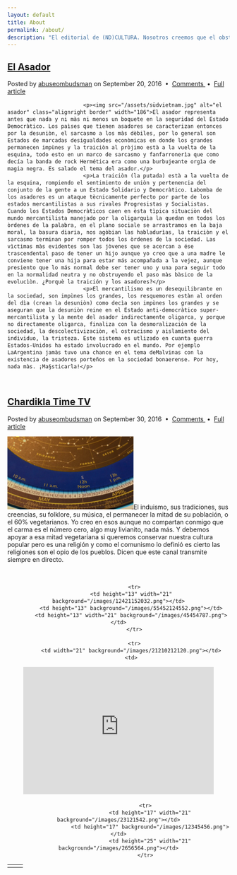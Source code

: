 ```yaml
---
layout: default
title: About
permalink: /about/
description: "El editorial de (ND)CULTURA. Nosotros creemos que el obstáculo más grande que la sociedad encuentra para llegar a la evolución es la existencia de asadores en la sociedad. Por eso nuestra editorial alarma la precencia negativa de: El Asador. Seguido en nuestro buscar el camino a la evolución nos adherimos a la corriente positivista del induismo, les presentamos su vocero oficial principal: Chardikla Time TV LIVE"
---
```

<div id="entry"><div class="El Asador">
									<h2 class="title"><a href="/about/#El Asador">El Asador</a></h2>
								</div>
								<p class="meta">Posted by <a href="//abuseombudsman.github.io">abuseombudsman</a> on September 20, 2016
								&nbsp;•&nbsp; <a href="#" class="comments">Comments </a> &nbsp;•&nbsp; <a href="/about/#'El Asador'" class="permalink">Full article</a></p>
							
							<p><img src="/assets/südvietnam.jpg" alt="el asador" class="alignright border" width="186">El asador representa antes que nada y ni màs ni menos un boquete en la seguridad del Estado Democràtico. Los paìses que tienen asadores se caracterizan entonces por la desuniòn, el sarcasmo a los màs dèbiles, por lo general son Estados de marcadas desigualdades econòmicas en donde los grandes permanecen impùnes y la traiciòn al pròjimo està a la vuelta de la esquina, todo esto en un marco de sarcasmo y fanfarronerìa que como decía la banda de rock Hermética era como una burbujeante orgìa de magia negra. Es salado el tema del asador.</p>
							<p>La traiciòn (la putada) està a la vuelta de la esquina, rompiendo el sentimiento de uniòn y pertenencia del conjunto de la gente a un Estado Solidario y Democràtico. Labomba de los asadores es un ataque tècnicamente perfecto por parte de los estados mercantilistas a sus rivales Progresistas y Socialistas. Cuando los Estados Democràticos caen en èsta tìpica situaciòn del mundo mercantilista manejado por la oligarquìa la quedan en todos los òrdenes de la palabra, en el plano sociale se arrastramos en la baja moral, la basura diaria, nos agòbian las habladurìas, la traiciòn y el sarcasmo terminan por romper todos los òrdenes de la sociedad. Las vìctimas màs evidentes son las jòvenes que se acercan a ése trascendental paso de tener un hijo aunque yo creo que a una madre le conviene tener una hija para estar más acompañada a la vejez, aunque presiento que lo más normal debe ser tener uno y una para seguir todo en la normalidad neutra y no obstruyendo el paso màs bàsico de la evolucìòn. ¿Porquè la traición y los asadores?</p>
							<p>El mercantilismo es un desequilibrante en la sociedad, son impùnes los grandes, los resquemores estàn al orden del dìa (crean la desuniòn) como decìa son impùnes los grandes y se aseguran que la desuniòn reine en el Estado anti-democràtico super-mercantilista y la mente del asador indirectamente oligarca, y porque no directamente oligarca, finaliza con la desmoralizaciòn de la sociedad, la descolectivizaciòn, el ostracismo y aislamiento del individuo, la tristeza. Este sistema es utlizado en cuanta guerra Estados-Unidos ha estado involucrado en el mundo. Por ejemplo LaArgentina jamàs tuvo una chance en el tema deMalvinas con la existencia de asadores porteños en la sociedad bonaerense. Por hoy, nada màs. ¡Ma§sticarla!</p>
</div>
<p><br></p>

<div id="entry"><div class="Chardikla">
							<h2 class="title"><a href="/about/#Chardikla">Chardikla Time TV</a></h2></div>
							<p class="meta">Posted by <a href="//abuseombudsman.github.io">abuseombudsman</a> on September 30, 2016
								&nbsp;•&nbsp; <a href="#" class="comments">Comments </a> &nbsp;•&nbsp; <a href="/about/#'Chardikla'" class="permalink">Full article</a></p>
							<p><img src="/assets/tarot.jpg" alt="carma-cero" class="alignright border" width="286">El induismo, sus tradiciones, sus creencias, su folklore, su música, el permanecer la mitad de su población, o el 60% vegetarianos. Yo creo en esos aunque no compartan conmigo que el carma es el número cero, algo muy livianito, nada más. Y debemos apoyar a esa mitad vegetariana si queremos conservar nuestra cultura popular pero es una religión y como el comunismo lo definió es cierto las religiones son el opio de los pueblos. Dicen que este canal transmite siempre en directo.</p><br>

<center>
									<table><tbody>

		      <tr>
			<td height="13" width="21" background="/images/12421152032.png"></td>
			<td height="13" background="/images/55452124552.png"></td>
			<td height="13" width="21" background="/images/45454787.png"></td>
		      </tr>

		      <tr>
			<td width="21" background="/images/21210212120.png"></td>
			<td>
<div id="media"><iframe src="https://www.youtube.com/embed/im-1cKKd6d8" autostart="true" allowfullscreen="" frameborder="0" height="288" width="432"></iframe></div></td>
                        <td width="21" background="/images/203233451.png"></td>
                     </tr>

                     <tr>
                        <td height="17" width="21" background="/images/23121542.png"></td>
                        <td height="17" background="/images/12345456.png"></td>
                        <td height="25" width="21" background="/images/2656564.png"></td>
                     </tr>

</tbody></table></center>



